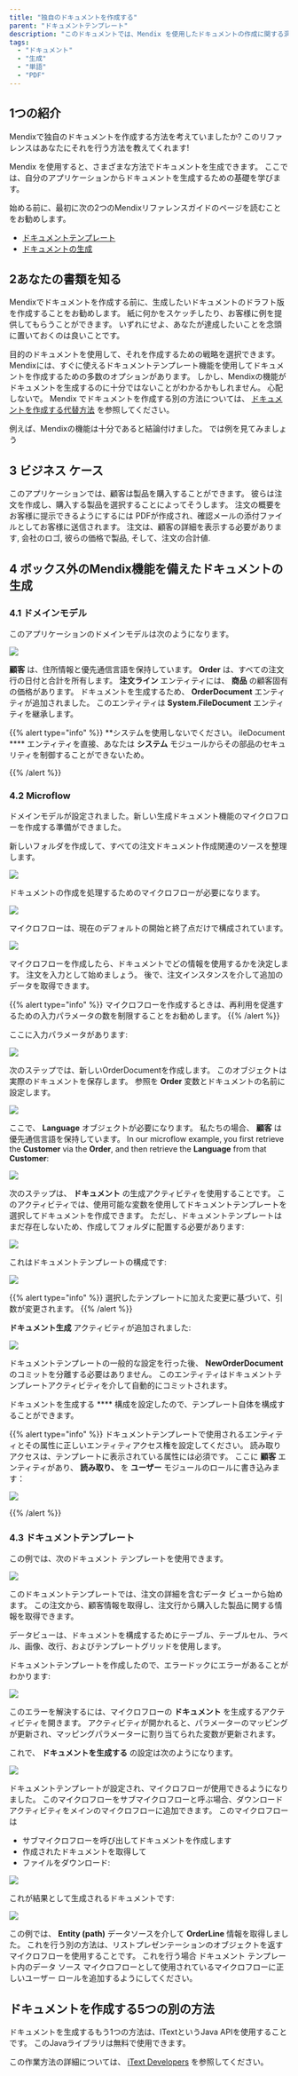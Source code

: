 ```yaml
---
title: "独自のドキュメントを作成する"
parent: "ドキュメントテンプレート"
description: "このドキュメントでは、Mendix を使用したドキュメントの作成に関する洞察を提供します。"
tags:
  - "ドキュメント"
  - "生成"
  - "単語"
  - "PDF"
---
```


## 1つの紹介

Mendixで独自のドキュメントを作成する方法を考えていましたか? このリファレンスはあなたにそれを行う方法を教えてくれます!

Mendix を使用すると、さまざまな方法でドキュメントを生成できます。 ここでは、自分のアプリケーションからドキュメントを生成するための基礎を学びます。

始める前に、最初に次の2つのMendixリファレンスガイドのページを読むことをお勧めします。

* [ドキュメントテンプレート](ドキュメントテンプレート)
* [ドキュメントの生成](generate-document)

## 2あなたの書類を知る

Mendixでドキュメントを作成する前に、生成したいドキュメントのドラフト版を作成することをお勧めします。 紙に何かをスケッチしたり、お客様に例を提供してもらうことができます。 いずれにせよ、あなたが達成したいことを念頭に置いておくのは良いことです。

目的のドキュメントを使用して、それを作成するための戦略を選択できます。 Mendixには、すぐに使えるドキュメントテンプレート機能を使用してドキュメントを作成するための多数のオプションがあります。 しかし、Mendixの機能がドキュメントを生成するのに十分ではないことがわかるかもしれません。 心配しないで。 Mendix でドキュメントを作成する別の方法については、 [ドキュメントを作成する代替方法](#Alternative) を参照してください。

例えば、Mendixの機能は十分であると結論付けました。 では例を見てみましょう

## 3 ビジネス ケース

このアプリケーションでは、顧客は製品を購入することができます。 彼らは注文を作成し、購入する製品を選択することによってそうします。 注文の概要をお客様に提示できるようにするには PDFが作成され、確認メールの添付ファイルとしてお客様に送信されます。 注文は、顧客の詳細を表示する必要があります, 会社のロゴ, 彼らの価格で製品, そして、注文の合計値.

## 4 ボックス外のMendix機能を備えたドキュメントの生成

### 4.1 ドメインモデル

このアプリケーションのドメインモデルは次のようになります。

![](attachments/modeler-core/2018-02-28_16-37-25.png)

**顧客** は、住所情報と優先通信言語を保持しています。 **Order** は、すべての注文行の日付と合計を所有します。 **注文ライン** エンティティには、 **商品** の顧客固有の価格があります。 ドキュメントを生成するため、 **OrderDocument** エンティティが追加されました。 このエンティティは **System.FileDocument** エンティティを継承します。

{{% alert type="info" %}}
**システムを使用しないでください。 ileDocument **** エンティティを直接、あなたは **システム** モジュールからその部品のセキュリティを制御することができないため。 </p>
{{% /alert %}}

### 4.2 Microflow

ドメインモデルが設定されました。新しい生成ドキュメント機能のマイクロフローを作成する準備ができました。

新しいフォルダを作成して、すべての注文ドキュメント作成関連のソースを整理します。

![](attachments/modeler-core/2018-02-28_17-02-05.png)

ドキュメントの作成を処理するためのマイクロフローが必要になります。

![](attachments/modeler-core/2018-02-28_17-04-03.png)

マイクロフローは、現在のデフォルトの開始と終了点だけで構成されています。

![](attachments/modeler-core/2018-02-28_16-30-18.png)

マイクロフローを作成したら、ドキュメントでどの情報を使用するかを決定します。 注文を入力として始めましょう。 後で、注文インスタンスを介して追加のデータを取得できます。

{{% alert type="info" %}}
マイクロフローを作成するときは、再利用を促進するための入力パラメータの数を制限することをお勧めします。
{{% /alert %}}

ここに入力パラメータがあります:

![](attachments/modeler-core/2018-02-28_16-32-33.png)

次のステップでは、新しいOrderDocumentを作成します。 このオブジェクトは実際のドキュメントを保存します。 参照を **Order** 変数とドキュメントの名前に設定します。

![](attachments/modeler-core/2018-02-28_16-52-43.png)

ここで、 **Language** オブジェクトが必要になります。 私たちの場合、 **顧客** は優先通信言語を保持しています。 In our microflow example, you first retrieve the **Customer** via the **Order**, and then retrieve the **Language** from that **Customer**:

![](attachments/modeler-core/2018-02-28_16-58-54.png)

次のステップは、 **ドキュメント** の生成アクティビティを使用することです。 このアクティビティでは、使用可能な変数を使用してドキュメントテンプレートを選択してドキュメントを作成できます。 ただし、ドキュメントテンプレートはまだ存在しないため、作成してフォルダに配置する必要があります:

![](attachments/modeler-core/2018-02-28_17-06-53.png)

これはドキュメントテンプレートの構成です:

![](attachments/modeler-core/2018-03-01_13-03-55.png)

{{% alert type="info" %}}
選択したテンプレートに加えた変更に基づいて、引数が変更されます。
{{% /alert %}}

**ドキュメント生成** アクティビティが追加されました:

![](attachments/modeler-core/2018-03-01_13-06-33.png)

ドキュメントテンプレートの一般的な設定を行った後、 **NewOrderDocument** のコミットを分離する必要はありません。 このエンティティはドキュメントテンプレートアクティビティを介して自動的にコミットされます。

ドキュメントを生成する **** 構成を設定したので、テンプレート自体を構成することができます。

{{% alert type="info" %}}
ドキュメントテンプレートで使用されるエンティティとその属性に正しいエンティティアクセス権を設定してください。 読み取りアクセスは、テンプレートに表示されている属性には必須です。 ここに **顧客** エンティティがあり、 **読み取り、** を **ユーザー** モジュールのロールに書き込みます：

![](attachments/modeler-core/2018-03-01_13-12-28.png)

{{% /alert %}}

### 4.3 ドキュメントテンプレート

この例では、次のドキュメント テンプレートを使用できます。

![](attachments/modeler-core/2018-03-01_14-05-07.png)

このドキュメントテンプレートでは、注文の詳細を含むデータ ビューから始めます。 この注文から、顧客情報を取得し、注文行から購入した製品に関する情報を取得できます。

データビューは、ドキュメントを構成するためにテーブル、テーブルセル、ラベル、画像、改行、およびテンプレートグリッドを使用します。

ドキュメントテンプレートを作成したので、エラードックにエラーがあることがわかります:

![](attachments/modeler-core/2018-03-01_14-08-48.png)

このエラーを解決するには、マイクロフローの **ドキュメント** を生成するアクティビティを開きます。 アクティビティが開かれると、パラメーターのマッピングが更新され、マッピングパラメーターに割り当てられた変数が更新されます。

これで、 **ドキュメントを生成する** の設定は次のようになります。

![](attachments/modeler-core/2018-03-01_14-12-03.png)

ドキュメントテンプレートが設定され、マイクロフローが使用できるようになりました。 このマイクロフローをサブマイクロフローと呼ぶ場合、ダウンロードアクティビティをメインのマイクロフローに追加できます。 このマイクロフローは
* サブマイクロフローを呼び出してドキュメントを作成します
* 作成されたドキュメントを取得して
* ファイルをダウンロード:

![](attachments/modeler-core/2018-03-01_14-21-38.png)

これが結果として生成されるドキュメントです:

![](attachments/how-to-create-your-own-documents/15_Result.png)

この例では、 **Entity (path)** データソースを介して **OrderLine** 情報を取得しました。 これを行う別の方法は、リストプレゼンテーションのオブジェクトを返すマイクロフローを使用することです。 これを行う場合 ドキュメント テンプレート内のデータ ソース マイクロフローとして使用されているマイクロフローに正しいユーザー ロールを追加するようにしてください。

## ドキュメントを作成する5つの別の方法<a name="Alternative"></a>

ドキュメントを生成するもう1つの方法は、ITextというJava APIを使用することです。 このJavaライブラリは無料で使用できます。

この作業方法の詳細については、 [iText Developers](http://developers.itextpdf.com/developers-home) を参照してください。
